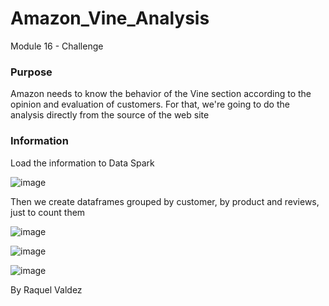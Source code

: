 # Amazon_Vine_Analysis

Module 16 - Challenge

### Purpose

Amazon needs to know the behavior of the Vine section according to the opinion and evaluation of customers.
For that, we're going to do the analysis directly from the source of the web site
### Information

Load the information to Data Spark

![image](https://user-images.githubusercontent.com/85086918/143216388-1b5a0c9d-844c-4d99-a3fe-41c352de8349.png)

Then we create dataframes grouped by customer, by product and reviews, just to count them

![image](https://user-images.githubusercontent.com/85086918/143216550-046f6fa6-191c-4e99-a644-5aef5c9325e9.png)

![image](https://user-images.githubusercontent.com/85086918/143216627-ab9a59ba-9077-4e44-b0c6-2c8a6e16f9b5.png)

![image](https://user-images.githubusercontent.com/85086918/143216769-c6f7044c-76b2-4e1a-8423-64d180d3d9c3.png)


By Raquel Valdez
